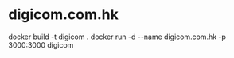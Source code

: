 # digicom.com.hk

docker build -t digicom .
docker run -d --name digicom.com.hk -p 3000:3000 digicom
